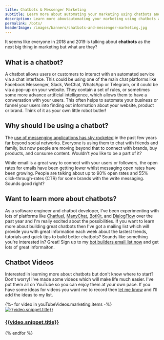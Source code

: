 ```yaml
---
title: Chatbots & Messenger Marketing
subtitle: Learn more about automating your marketing using chatbots and Facebook Messenger
description: Learn more aboutautomating your marketing using chatbots and Facebook Messenger.
permalink: /bots/
headerImage: /images/banners/chatbots-and-messenger-marketing.jpg
---
```


It seems like everyone in 2018 and 2019 is talking about **chatbots** as the next big thing in marketing but what are they?

## What is a chatbot?

A chatbot allows users or customers to interact with an automated service via a chat interface. This could be using one of the main chat platforms like Facebook Messenger, Slack, WeChat, WhatsApp or Telegram, or it could be via a pop-up on your website. They contain a set of rules, or sometimes some more advance artificial intelligence, which allows them to have a conversation with your users. This often helps to automate your business or funnel your users into finding out information about your website, product or brand. Think of it as your own little robot butler!

## Why should I be using a chatbot?

The [use of messenging applications has sky rocketed](https://www.businessinsider.com/the-messaging-app-report-2015-11) in the past few years far beyond social networks. Everyone is using them to chat with friends and family, but now people are moving beyond that to connect with brands, buy products, and consume content. Wouldn't you like to be a part of it?

While email is a great way to connect with your users or followers, the open rates for emails have been getting lower whilst messaging open rates have been growing. People are talking about up to 90% open rates and 55% click-through-rates (CTR) for some brands with the write messaging. Sounds good right?

## Want to learn more about chatbots?

As a software engineer and chatbot developer, I've been experimenting with lots of platforms like [Chatfuel](https://chatfuel.com), [ManyChat](https://manychat.com/), [BotKit](https://botkit.ai/), and [DialogFlow](https://dialogflow.com/) over the past year and I'm really excited about the possibilities. If you want to learn more about building great chatbots then I've got a mailing list which will provide you with great information each week about the lastest trends, tutorials and quick tips to build better chatbots? Sounds like something you're interested in? Great! Sign up to my [bot builders email list now](/bots/sign-up-bot-building-for-beginners/) and get lots of great informaiton.

## Chatbot Videos

Interested in learning more about chatbots but don't know where to start? Don't worry! I've made some videos which will make life much easier. I've put them all on YouTube so you can enjoy them at your own pace. If you have some ideas for videos you want me to record then [let me know](/contact) and I'll add the ideas to my list.

<div class="flex flex-col sm:flex-row flex-wrap justify-center w-full prose prose-sm max-w-full">
{%- for video in youTubeVideos.marketing.items -%}
<article class="w-full md:w-1/2 px-2 py-2 text-center">
    <a href="https://www.youtube.com/watch?v={{video.snippet.resourceId.videoId}}" class="" target="_blank" rel="noreferrer">
      <img src="{{video.snippet.thumbnails.high.url}}" alt="{{video.snippet.title}}" class="object-cover rounded-sm shadow-lg mt-2 mb-2"/>
      <h3 class="text-sm">{{video.snippet.title}}</h3>
    </a>
</article>
{% endfor %}
</div>